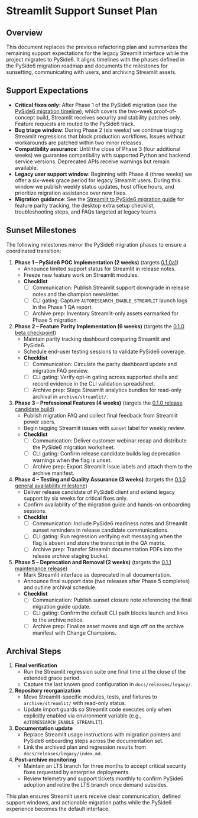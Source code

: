 # Streamlit Support Sunset Plan

## Overview

This document replaces the previous refactoring plan and summarizes the
remaining support expectations for the legacy Streamlit interface while the
project migrates to PySide6. It aligns timelines with the phases defined in the
PySide6 migration roadmap and documents the milestones for sunsetting,
communicating with users, and archiving Streamlit assets.

## Support Expectations

- **Critical fixes only**: After Phase 1 of the PySide6 migration (see the
  [PySide6 migration timeline][pyside6-timeline]), which covers the two-week
  proof-of-concept build, Streamlit receives security and stability patches
  only. Feature requests are
  routed to the PySide6 track.
- **Bug triage window**: During Phase 2 (six weeks) we continue triaging
  Streamlit regressions that block production workflows. Issues without
  workarounds are patched within two minor releases.
- **Compatibility assurance**: Until the close of Phase 3 (four additional
  weeks) we guarantee compatibility with supported Python and backend service
  versions. Deprecated APIs receive warnings but remain available.
- **Legacy user support window**: Beginning with Phase 4 (three weeks) we offer
  a six-week grace period for legacy Streamlit users. During this window we
  publish weekly status updates, host office hours, and prioritize migration
  assistance over new fixes.
- **Migration guidance**: See the
  [Streamlit to PySide6 migration guide](../guides/streamlit-to-pyside6.md) for
  feature parity tracking, the desktop extra setup checklist, troubleshooting
  steps, and FAQs targeted at legacy teams.

## Sunset Milestones

The following milestones mirror the PySide6 migration phases to ensure a
coordinated transition:

1. **Phase 1 – PySide6 POC Implementation (2 weeks)** (targets
   [0.1.0a1][release-0-1-0a1])
   - Announce limited support status for Streamlit in release notes.
   - Freeze new feature work on Streamlit modules.
   - **Checklist**
     - [ ] Communication: Publish Streamlit support downgrade in release notes
       and the champion newsletter.
     - [ ] CLI gating: Capture `AUTORESEARCH_ENABLE_STREAMLIT` launch logs in
       the Phase 1 QA report.
     - [ ] Archive prep: Inventory Streamlit-only assets earmarked for Phase 5
       migration.
2. **Phase 2 – Feature Parity Implementation (6 weeks)** (targets the
   [0.1.0 beta checkpoint][release-0-1-0-beta])
   - Maintain parity tracking dashboard comparing Streamlit and PySide6.
   - Schedule end-user testing sessions to validate PySide6 coverage.
   - **Checklist**
     - [ ] Communication: Circulate the parity dashboard update and migration
       FAQ preview.
     - [ ] CLI gating: Verify opt-in gating across supported shells and record
       evidence in the CLI validation spreadsheet.
     - [ ] Archive prep: Stage Streamlit analytics bundles for read-only
       archival in `archive/streamlit/`.
3. **Phase 3 – Professional Features (4 weeks)** (targets the
   [0.1.0 release candidate build][release-0-1-0-rc])
   - Publish migration FAQ and collect final feedback from Streamlit power
     users.
   - Begin tagging Streamlit issues with `sunset` label for weekly review.
   - **Checklist**
     - [ ] Communication: Deliver customer webinar recap and distribute the
       PySide6 migration worksheet.
     - [ ] CLI gating: Confirm release candidate builds log deprecation
       warnings when the flag is unset.
     - [ ] Archive prep: Export Streamlit issue labels and attach them to the
       archive manifest.
4. **Phase 4 – Testing and Quality Assurance (3 weeks)** (targets the
   [0.1.0 general availability milestone][release-0-1-0-ga])
   - Deliver release candidate of PySide6 client and extend legacy support by
     six weeks for critical fixes only.
   - Confirm availability of the migration guide and hands-on onboarding
     sessions.
   - **Checklist**
     - [ ] Communication: Include PySide6 readiness notes and Streamlit sunset
       reminders in release candidate communications.
     - [ ] CLI gating: Run regression verifying exit messaging when the flag is
       absent and store the transcript in the QA matrix.
     - [ ] Archive prep: Transfer Streamlit documentation PDFs into the
       release archive staging bucket.
5. **Phase 5 – Deprecation and Removal (2 weeks)** (targets the
   [0.1.1 maintenance release][release-0-1-1])
   - Mark Streamlit interface as deprecated in all documentation.
   - Announce final support date (two releases after Phase 5 completes) and
     outline archival schedule.
   - **Checklist**
     - [ ] Communication: Publish sunset closure note referencing the final
       migration guide update.
     - [ ] CLI gating: Confirm the default CLI path blocks launch and links to
       the archive notice.
     - [ ] Archive prep: Finalize asset moves and sign off on the archive
       manifest with Change Champions.

## Archival Steps

1. **Final verification**
   - Run the Streamlit regression suite one final time at the close of the
     extended grace period.
   - Capture the last known good configuration in `docs/releases/legacy/`.
2. **Repository reorganization**
   - Move Streamlit-specific modules, tests, and fixtures to
     `archive/streamlit/` with read-only status.
   - Update import guards so Streamlit code executes only when explicitly
     enabled via environment variable (e.g., `AUTORESEARCH_ENABLE_STREAMLIT`).
3. **Documentation update**
   - Replace Streamlit usage instructions with migration pointers and PySide6
     onboarding steps across the documentation set.
   - Link the archived plan and regression results from
     `docs/releases/legacy/index.md`.
4. **Post-archive monitoring**
   - Maintain an LTS branch for three months to accept critical security fixes
     requested by enterprise deployments.
   - Review telemetry and support tickets monthly to confirm PySide6 adoption
     and retire the LTS branch once demand subsides.

This plan ensures Streamlit users receive clear communication, defined support
windows, and actionable migration paths while the PySide6 experience becomes
the default interface.

[pyside6-timeline]: ../pyside6_migration_plan.md#migration-timeline
[release-0-1-0a1]: ../../release_notes.md#010a1-planned
[release-0-1-0-beta]: ../../release_plan.md#milestones
[release-0-1-0-rc]: ../../release_plan.md#milestones
[release-0-1-0-ga]: ../../release_plan.md#milestones
[release-0-1-1]: ../../release_plan.md#milestones
